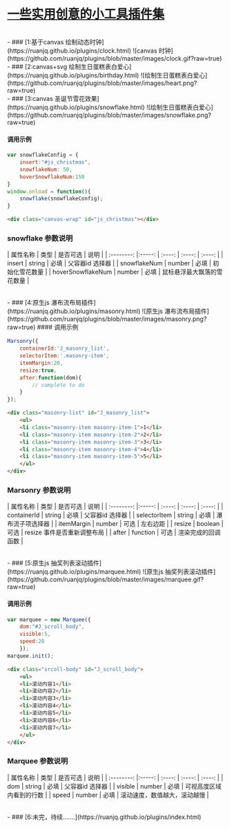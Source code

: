 # [一些实用创意的小工具插件集](https://ruanjq.github.io/plugins/)
<br>
- ### [1:基于canvas 绘制动态时钟](https://ruanjq.github.io/plugins/clock.html)
![canvas 时钟](https://github.com/ruanjq/plugins/blob/master/images/clock.gif?raw=true)

<br>
- ### [2:canvas+svg 绘制生日蛋糕表白爱心](https://ruanjq.github.io/plugins/birthday.html)
![绘制生日蛋糕表白爱心](https://github.com/ruanjq/plugins/blob/master/images/heart.png?raw=true)

<br>
- ### [3:canvas 圣诞节雪花效果](https://ruanjq.github.io/plugins/snowflake.html)
![绘制生日蛋糕表白爱心](https://github.com/ruanjq/plugins/blob/master/images/snowflake.png?raw=true)

#### 调用示例

```javascript
var snowflakeConfig = {
	insert:"#js_christmas",
	snowflakeNum: 50,
	hoverSnowflakeNum:150
}
window.onload = function(){
	snowflake(snowflakeConfig);
}
```

```html
<div class="canvas-wrap" id="js_christmas"></div>
```

### snowflake 参数说明

| 属性名称        | 类型   |  是否可选  | 说明 | 
| :--------:   |:-----:  | :----:  | :----: | :----: |
| insert      | string   |   必填     | 父容器id 选择器 | 
| snowflakeNum        |   number   |   必填   | 初始化雪花数量 | 
| hoverSnowflakeNum        |    number    |  必填  | 鼠标悬浮最大飘落的雪花数量 |
                    




<br>
- ### [4:原生js 瀑布流布局插件](https://ruanjq.github.io/plugins/masonry.html)
![原生js 瀑布流布局插件](https://github.com/ruanjq/plugins/blob/master/images/masonry.png?raw=true)
#### 调用示例

```javascript
Marsonry({
	containerId:'J_masonry_list',
	selectorItem:'.masonry-item',
	itemMargin:20,
	resize:true,
	after:function(dom){
		// complete to do
	}
});
```
```html
<div class="masonry-list" id="J_masonry_list">
	<ul>
	<li class="masonry-item masonry-item-1">1</li>
	<li class="masonry-item masonry-item-2">2</li>
	<li class="masonry-item masonry-item-3">3</li>
	<li class="masonry-item masonry-item-4">4</li>
	<li class="masonry-item masonry-item-5">5</li>
	</ul>
</div>
```
                    
### Marsonry 参数说明

| 属性名称        | 类型   |  是否可选  | 说明 | 
| :--------:   |:-----:  | :----:  | :----: | :----: |
| containerId      | string   |   必填     | 父容器id 选择器 | 
| selectorItem        |   string   |   必填   | 瀑布流子项选择器 | 
| itemMargin        |    number    |  可选  | 左右边距 |
| resize        |    boolean    |  可选  | resize 事件是否重新调整布局 |
| after        |    function    |  可选  | 渲染完成的回调函数  |
                    


<br>
- ### [5:原生js 抽奖列表滚动插件](https://ruanjq.github.io/plugins/marquee.html)
![原生js 抽奖列表滚动插件](https://github.com/ruanjq/plugins/blob/master/images/marquee.gif?raw=true)

#### 调用示例

```javascript
var marquee = new Marquee({
	dom:"#J_scroll_body",
	visible:5,
	speed:20
	});
marquee.init();
```

```html
<div class="srcoll-body" id="J_scroll_body">
	<ul>
	<li>滚动内容1</li>
	<li>滚动内容2</li>
	<li>滚动内容3</li>
	<li>滚动内容4</li>
	<li>滚动内容5</li>
	<li>滚动内容6</li>
	<li>滚动内容7</li>
	</ul>
</div>
```

### Marquee 参数说明

| 属性名称        | 类型   |  是否可选  | 说明 | 
| :--------:   |:-----:  | :----:  | :----: | :----: |
| dom      | string   |   必填     | 父容器id 选择器 | 
| visible        |   number   |   必填   | 可视高度区域内看到的行数 | 
| speed        |    number    |  必填  | 滚动速度，数值越大，滚动越慢 |
                    


<br>
- ### [6:未完，待续.......](https://ruanjq.github.io/plugins/index.html)




